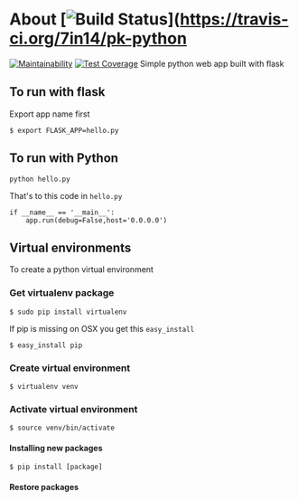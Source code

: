 # About [![Build Status](https://travis-ci.org/7in14/pk-python.svg?branch=master)](https://travis-ci.org/7in14/pk-python
[![Maintainability](https://api.codeclimate.com/v1/badges/26029d757952f052d146/maintainability)](https://codeclimate.com/github/7in14/pk-python/maintainability)
[![Test Coverage](https://api.codeclimate.com/v1/badges/26029d757952f052d146/test_coverage)](https://codeclimate.com/github/7in14/pk-python/test_coverage)
Simple python web app built with flask

## To run with flask
Export app name first
```
$ export FLASK_APP=hello.py
```
## To run with Python
```
python hello.py
```
That's to this code in `hello.py`
```
if __name__ == '__main__':
    app.run(debug=False,host='0.0.0.0')
```


## Virtual environments
To create a python virtual environment

### Get virtualenv package
```
$ sudo pip install virtualenv
```
If pip is missing on OSX you get this `easy_install`
```
$ easy_install pip
```

### Create virtual environment
```
$ virtualenv venv
```

### Activate virtual environment
```
$ source venv/bin/activate
```

#### Installing new packages
```
$ pip install [package]
```

#### Restore packages
